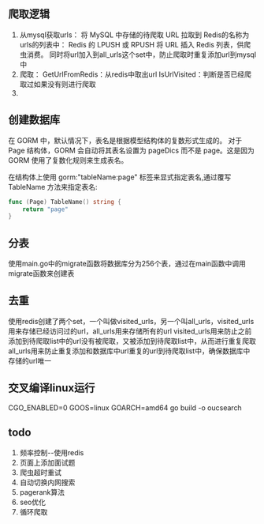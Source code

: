 ## 爬取逻辑
1.	从mysql获取urls：
	将 MySQL 中存储的待爬取 URL 拉取到 Redis的名称为urls的列表中： Redis 的 LPUSH 或 RPUSH 将 URL 插入 Redis 列表，供爬虫消费。
    同时将url加入到all_urls这个set中，防止爬取时重复添加url到mysql中
2.	爬取：
	GetUrlFromRedis：从redis中取出url
	IsUrlVisited：判断是否已经爬取过如果没有则进行爬取
5. 


## 创建数据库
在 GORM 中，默认情况下，表名是根据模型结构体的复数形式生成的。
对于 Page 结构体，GORM 会自动将其表名设置为 pageDics 而不是 page。这是因为 GORM 使用了复数化规则来生成表名。

在结构体上使用 gorm:"tableName:page" 标签来显式指定表名,通过覆写 TableName 方法来指定表名:
``` go
func (Page) TableName() string {
	return "page"
}
```

## 分表
使用main.go中的migrate函数将数据库分为256个表，通过在main函数中调用migrate函数来创建表

## 去重
使用redis创建了两个set，一个叫做visited_urls，另一个叫all_urls，visited_urls用来存储已经访问过的url，all_urls用来存储所有的url
visited_urls用来防止之前添加到待爬取list中的url没有被爬取，又被添加到待爬取list中，从而进行重复爬取
all_urls用来防止重复添加和数据库中url重复的url到待爬取list中，确保数据库中存储的url唯一

## 交叉编译linux运行
CGO_ENABLED=0 GOOS=linux GOARCH=amd64 go build -o oucsearch

## todo
1. 频率控制--使用redis
2. 页面上添加面试题
3. 爬虫超时重试
4. 自动切换内网搜索
5. pagerank算法
6. seo优化
7. 循环爬取
